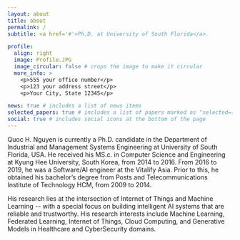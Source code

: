 ```yaml
---
layout: about
title: about
permalink: /
subtitle: <a href='#'>Ph.D. at University of South Florida</a>.

profile:
  align: right
  image: Profile.JPG
  image_circular: false # crops the image to make it circular
  more_info: >
    <p>555 your office number</p>
    <p>123 your address street</p>
    <p>Your City, State 12345</p>

news: true # includes a list of news items
selected_papers: true # includes a list of papers marked as "selected={true}"
social: true # includes social icons at the bottom of the page
---
```


Quoc H. Nguyen is currently a Ph.D. candidate in the Department of Industrial and Management Systems Engineering at University of South Florida, USA. He received his MS.c. in Computer Science and Engineering at Kyung Hee University, South Korea, from 2014 to 2016. From 2016 to 2019, he was a Software/AI engineer at the Vitalify Asia. Prior to this, he obtained his bachelor’s degree from Posts and Telecommunications Institute of Technology HCM, from 2009 to 2014. 

His research lies at the intersection of Internet of Things and Machine Learning -- with a special focus on building intelligent AI systems that are reliable and trustworthy. His research interests include Machine Learning, Federated Learning, Internet of Things, Cloud Computing, and Generative Models in Healthcare and CyberSecurity domains.

